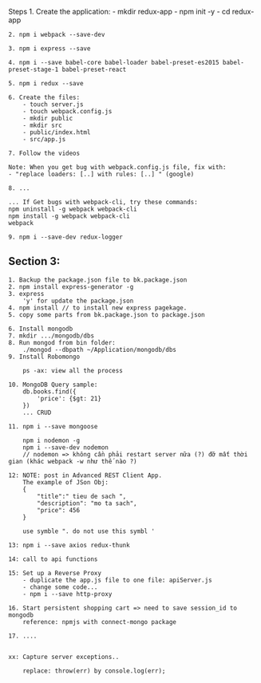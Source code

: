 
Steps
    1. Create the application: 
        - mkdir redux-app
        - npm init -y
        - cd redux-app
    
    2. npm i webpack --save-dev
    
    3. npm i express --save
    
    4. npm i --save babel-core babel-loader babel-preset-es2015 babel-preset-stage-1 babel-preset-react

    5. npm i redux --save

    6. Create the files:
        - touch server.js
        - touch webpack.config.js
        - mkdir public
        - mkdir src
        - public/index.html
        - src/app.js
        
    7. Follow the videos
    
    Note: When you get bug with webpack.config.js file, fix with:
    - "replace loaders: [..] with rules: [..] " (google)

    8. ... 

    ... If Get bugs with webpack-cli, try these commands:
    npm uninstall -g webpack webpack-cli
    npm install -g webpack webpack-cli
    webpack

    9. npm i --save-dev redux-logger

## Section 3:
    1. Backup the package.json file to bk.package.json
    2. npm install express-generator -g
    3. express
        'y' for update the package.json
    4. npm install // to install new express pagekage.
    5. copy some parts from bk.package.json to package.json

    6. Install mongodb
    7. mkdir .../mongodb/dbs
    8. Run mongod from bin folder:
        ./mongod --dbpath ~/Application/mongodb/dbs
    9. Install Robomongo

        ps -ax: view all the process

    10. MongoDB Query sample:
        db.books.find({
            'price': {$gt: 21}
        })
        ... CRUD
    
    11. npm i --save mongoose
        
        npm i nodemon -g
        npm i --save-dev nodemon
        // nodemon => không cần phải restart server nữa (?) đỡ mất thời gian (khác webpack -w như thế nào ?)

    12: NOTE: post in Advanced REST Client App.
        The example of JSon Obj:
        {
            "title":" tieu de sach ",
            "description": "mo ta sach", 
            "price": 456
        }

        use symble ". do not use this symbl '

    13: npm i --save axios redux-thunk

    14: call to api functions

    15: Set up a Reverse Proxy
        - duplicate the app.js file to one file: apiServer.js
        - change some code...
        - npm i --save http-proxy

    16. Start persistent shopping cart => need to save session_id to 
    mongodb
        reference: npmjs with connect-mongo package
    
    17. ....


    xx: Capture server exceptions..

        replace: throw(err) by console.log(err);
